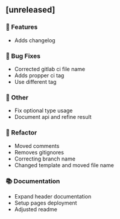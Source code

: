 
## [unreleased]

### 🚀 Features

- Adds changelog

### 🐛 Bug Fixes

- Corrected gitlab ci file name
- Adds propper ci tag
- Use different tag

### 💼 Other

- Fix optional type usage
- Document api and refine result

### 🚜 Refactor

- Moved comments
- Removes gitignores
- Correcting branch name
- Changed template and moved file name

### 📚 Documentation

- Expand header documentation
- Setup pages deployment
- Adjusted readme


